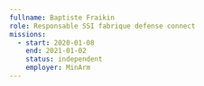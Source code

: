 ```yaml
---
fullname: Baptiste Fraikin
role: Responsable SSI fabrique defense connect
missions:
  - start: 2020-01-08
    end: 2021-01-02
    status: independent
    employer: MinArm
---
```


